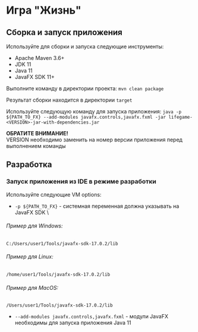 # Игра "Жизнь"

## Сборка и запуск приложения
Используйте для сборки и запуска следующие инструменты:
- Apache Maven 3.6+
- JDK 11
- Java 11
- JavaFX SDK 11+

Выполните команду в директории проекта:
`mvn clean package`

Результат сборки находится в директории `target`

Используйте следующую команду для запуска приложения:
`java -p ${PATH_TO_FX} --add-modules javafx.controls,javafx.fxml -jar lifegame-<VERSION>-jar-with-dependencies.jar`

**ОБРАТИТЕ ВНИМАНИЕ!** \
VERSION необходимо заменить на номер версии приложения перед выполнением команды

## Разработка
### Запуск приложения из IDE в режиме разработки
Используйте следующие VM options:
- `-p ${PATH_TO_FX}` - системная переменная должна указывать на JavaFX SDK \
###### Пример для Windows:
`C:/Users/user1/Tools/javafx-sdk-17.0.2/lib`
###### Пример для Linux:
`/home/user1/Tools/javafx-sdk-17.0.2/lib`
###### Пример для MacOS:
`/Users/user1/Tools/javafx-sdk-17.0.2/lib`
- `--add-modules javafx.controls,javafx.fxml` - модули JavaFX необходимы для запуска приложения Java 11

